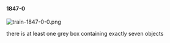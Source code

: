 #### 1847-0
![train-1847-0-0.png](https://github.com/lil-lab/nlvr/raw/master/nlvr/train/images/30/train-1847-0-0.png "train-1847-0-0.png")

there is at least one grey box containing exactly seven objects